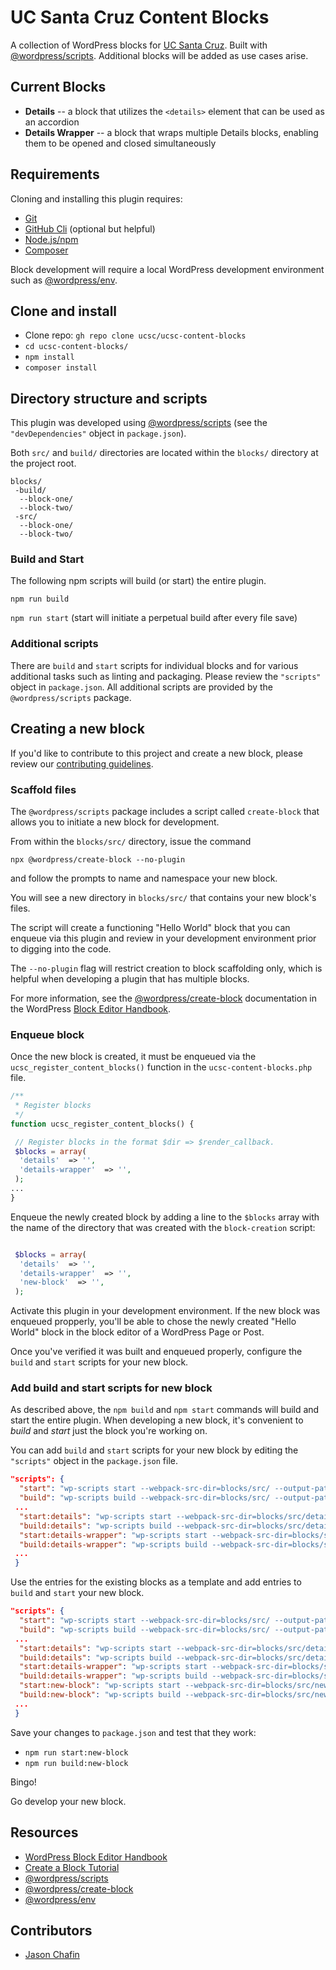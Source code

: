 # UC Santa Cruz Content Blocks

A collection of WordPress blocks for [UC Santa Cruz](https://www.ucsc.edu/). Built with [@wordpress/scripts](https://developer.wordpress.org/block-editor/reference-guides/packages/packages-scripts/). Additional blocks will be added as use cases arise.

## Current Blocks

- **Details** -- a block that utilizes the `<details>` element that can be used as an accordion
- **Details Wrapper** -- a block that wraps multiple Details blocks, enabling them to be opened and closed simultaneously

## Requirements

Cloning and installing this plugin requires:

- [Git](https://git-scm.com/book/en/v2/Getting-Started-Installing-Git)
- [GitHub Cli](https://cli.github.com/manual/installation) (optional but helpful)
- [Node.js/npm](https://docs.npmjs.com/downloading-and-installing-node-js-and-npm)
- [Composer](https://getcomposer.org/)

Block development will require a local WordPress development environment such as [@wordpress/env](https://developer.wordpress.org/block-editor/reference-guides/packages/packages-env/).

## Clone and install

- Clone repo: `gh repo clone ucsc/ucsc-content-blocks`
- `cd ucsc-content-blocks/`
- `npm install`
- `composer install`

## Directory structure and scripts

This plugin was developed using [@wordpress/scripts](https://developer.wordpress.org/block-editor/reference-guides/packages/packages-scripts/) (see the `"devDependencies"` object in `package.json`).

Both `src/` and `build/` directories are located within the `blocks/` directory at the project root.

```text
blocks/
 -build/
  --block-one/
  --block-two/
 -src/
  --block-one/
  --block-two/
```

### Build and Start

The following npm scripts will build (or start) the entire plugin.

`npm run build`

`npm run start` (start will initiate a perpetual build after every file save)

### Additional scripts

There are `build` and `start` scripts for individual blocks and for various additional tasks such as linting and packaging. Please review the `"scripts"` object in `package.json`. All additional scripts are provided by the `@wordpress/scripts` package.

## Creating a new block

If you'd like to contribute to this project and create a new block, please review our [contributing guidelines](CONTRIBURING.md).

### Scaffold files

The `@wordpress/scripts` package includes a script called `create-block` that allows you to initiate a new block for development.

From within the `blocks/src/` directory, issue the command

`npx @wordpress/create-block --no-plugin`

and follow the prompts to name and namespace your new block.

You will see a new directory in `blocks/src/` that contains your new block's files.

The script will create a functioning "Hello World" block that you can enqueue via this plugin and review in your development environment prior to digging into the code.

The `--no-plugin` flag will restrict creation to block scaffolding only, which is helpful when developing a plugin that has multiple blocks.

For more information, see the [@wordpress/create-block](https://developer.wordpress.org/block-editor/reference-guides/packages/packages-create-block/) documentation in the WordPress [Block Editor Handbook](https://developer.wordpress.org/block-editor/).

### Enqueue block

Once the new block is created, it must be enqueued via the `ucsc_register_content_blocks()` function in the `ucsc-content-blocks.php` file.

```php
/**
 * Register blocks
 */
function ucsc_register_content_blocks() {

 // Register blocks in the format $dir => $render_callback.
 $blocks = array(
  'details'  => '',
  'details-wrapper'  => '',
 );
...
}

```

Enqueue the newly created block by adding a line to the `$blocks` array with the name of the directory that was created with the `block-creation` script:

```php

 $blocks = array(
  'details'  => '',
  'details-wrapper'  => '',
  'new-block'  => '',
 );

```

Activate this plugin in your development environment. If the new block was enqueued propperly, you'll be able to chose the newly created "Hello World" block in the block editor of a WordPress Page or Post.

Once you've verified it was built and enqueued properly, configure the `build` and `start` scripts for your new block.

### Add build and start scripts for new block

As described above, the `npm build` and `npm start` commands will build and start the entire plugin. When developing a new block, it's convenient to _build_ and _start_ just the block you're working on.

You can add `build` and `start` scripts for your new block by editing the `"scripts"` object in the `package.json` file.

```JSON
"scripts": {
  "start": "wp-scripts start --webpack-src-dir=blocks/src/ --output-path=blocks/build/",
  "build": "wp-scripts build --webpack-src-dir=blocks/src/ --output-path=blocks/build/",
 ...
  "start:details": "wp-scripts start --webpack-src-dir=blocks/src/details --output-path=blocks/build/details",
  "build:details": "wp-scripts build --webpack-src-dir=blocks/src/details --output-path=blocks/build/details",
  "start:details-wrapper": "wp-scripts start --webpack-src-dir=blocks/src/details-wrapper --output-path=blocks/build/details-wrapper",
  "build:details-wrapper": "wp-scripts build --webpack-src-dir=blocks/src/details-wrapper --output-path=blocks/build/details-wrapper",
 ...
 }
```

Use the entries for the existing blocks as a template and add entries to `build` and `start` your new block.

```JSON
"scripts": {
  "start": "wp-scripts start --webpack-src-dir=blocks/src/ --output-path=blocks/build/",
  "build": "wp-scripts build --webpack-src-dir=blocks/src/ --output-path=blocks/build/",
 ...
  "start:details": "wp-scripts start --webpack-src-dir=blocks/src/details --output-path=blocks/build/details",
  "build:details": "wp-scripts build --webpack-src-dir=blocks/src/details --output-path=blocks/build/details",
  "start:details-wrapper": "wp-scripts start --webpack-src-dir=blocks/src/details-wrapper --output-path=blocks/build/details-wrapper",
  "build:details-wrapper": "wp-scripts build --webpack-src-dir=blocks/src/details-wrapper --output-path=blocks/build/details-wrapper",
  "start:new-block": "wp-scripts start --webpack-src-dir=blocks/src/new-block --output-path=blocks/build/new-block",
  "build:new-block": "wp-scripts build --webpack-src-dir=blocks/src/new-block --output-path=blocks/build/new-block",
 ...
 }
```

Save your changes to `package.json` and test that they work:

- `npm run start:new-block`
- `npm run build:new-block`

Bingo!

Go develop your new block.

## Resources

- [WordPress Block Editor Handbook](https://developer.wordpress.org/block-editor/)
- [Create a Block Tutorial](https://developer.wordpress.org/block-editor/getting-started/create-block/)
- [@wordpress/scripts](https://developer.wordpress.org/block-editor/reference-guides/packages/packages-scripts/)
- [@wordpress/create-block](https://developer.wordpress.org/block-editor/reference-guides/packages/packages-create-block/)
- [@wordpress/env](https://developer.wordpress.org/block-editor/reference-guides/packages/packages-env/)

## Contributors

- [Jason Chafin](https://github.com/Herm71)
